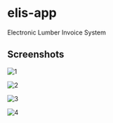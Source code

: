 # elis-app
Electronic Lumber Invoice System

## Screenshots

![1](https://jonlamb-gh.github.io/elis-app/screenshot_1.png)

![2](https://jonlamb-gh.github.io/elis-app/screenshot_2.png)

![3](https://jonlamb-gh.github.io/elis-app/screenshot_3.png)

![4](https://jonlamb-gh.github.io/elis-app/screenshot_4.png)
